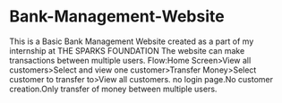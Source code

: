 # Bank-Management-Website
This is a Basic Bank Management Website created as a part of my internship at THE SPARKS FOUNDATION
The website can make transactions between multiple users.
Flow:Home Screen>View all customers>Select and view one customer>Transfer Money>Select customer to transfer to>View all customers.
no login page.No customer creation.Only transfer of money between multiple users.
